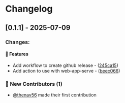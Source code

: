 # Changelog

## [0.1.1] - 2025-07-09
### Changes:

#### 🚀  Features

- Add workflow to create github release - ([245ca15](https://github.com/toggle-corp/web-app-serve-action/commit/245ca15e722cc1dea474f6f2461af0ac0cce0fc3))
- Add action to use with web-app-serve - ([beec066](https://github.com/toggle-corp/web-app-serve-action/commit/beec066bae5ed5efcd57a894fcfb38f6f89c9bad))

### :tada: New Contributors (1)

- [@thenav56](https://github.com/thenav56) made their first contribution

<!-- generated by git-cliff -->

